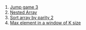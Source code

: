 1. [Jump game 3](https://leetcode.com/problems/jump-game-iii/submissions/)
2. [Nested Array](https://leetcode.com/problems/array-nesting/submissions/)
3. [Sort array by parity 2](https://leetcode.com/explore/challenge/card/september-leetcoding-challenge-2021/639/week-4-september-22nd-september-28th/3990/)
4. [Max element in a window of K size](https://leetcode.com/problems/sliding-window-maximum/submissions/)
